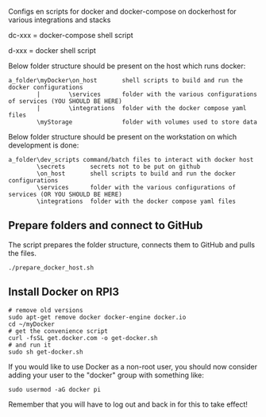 Configs en scripts for docker and docker-compose on dockerhost for various integrations and stacks

dc-xxx = docker-compose shell script

d-xxx  = docker shell script

Below folder structure should be present on the host which runs docker:
```
a_folder\myDocker\on_host       shell scripts to build and run the docker configurations
        |        \services      folder with the various configurations of services (YOU SHOULD BE HERE)
        |        \integrations  folder with the docker compose yaml files 
        \myStorage              folder with volumes used to store data
```

Below folder structure should be present on the workstation on which development is done:
```
a_folder\dev_scripts command/batch files to interact with docker host
        \secrets       secrets not to be put on github
        \on_host       shell scripts to build and run the docker configurations
        \services      folder with the various configurations of services (OR YOU SHOULD BE HERE)    
        \integrations  folder with the docker compose yaml files
```

## Prepare folders and connect to GitHub
The script prepares the folder structure, connects them to GitHub and pulls the files.

```shell
./prepare_docker_host.sh
```

## Install Docker on RPI3
```shell
# remove old versions
sudo apt-get remove docker docker-engine docker.io
cd ~/myDocker
# get the convenience script 
curl -fsSL get.docker.com -o get-docker.sh
# and run it
sudo sh get-docker.sh
```

If you would like to use Docker as a non-root user, you should now consider
adding your user to the "docker" group with something like:

```script
sudo usermod -aG docker pi
```

Remember that you will have to log out and back in for this to take effect!
